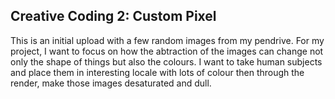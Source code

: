 ## Creative Coding 2: Custom Pixel

This is an initial upload with a few random images from my pendrive. For my project, I want to focus on how the abtraction of the images can change not only the shape of things but also the colours. I want to take human subjects and place them in interesting locale with lots of colour then through the render, make those images desaturated and dull. 
